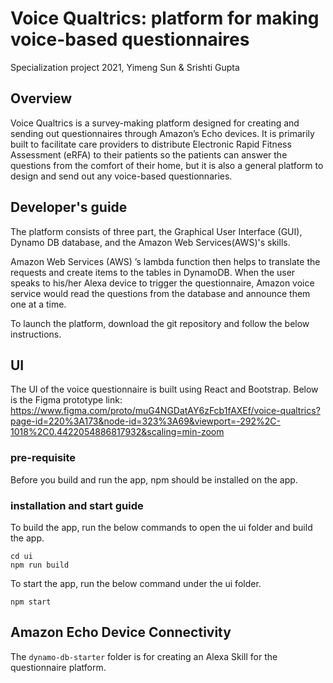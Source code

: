 # Voice Qualtrics: platform for making voice-based questionnaires

Specialization project 2021, Yimeng Sun & Srishti Gupta

## Overview


Voice Qualtrics is a survey-making platform designed for creating and sending out questionnaires through Amazon’s Echo devices. It is primarily built to facilitate care providers to distribute Electronic Rapid Fitness Assessment (eRFA) to their patients so the patients can answer the questions from the comfort of their home, but it is also a general platform to design and send out any voice-based questionnaries. 


## Developer's guide

The platform consists of three part, the Graphical User Interface (GUI), Dynamo DB database, and the Amazon Web Services(AWS)'s skills. 

Amazon Web Services (AWS) ’s lambda function then helps to translate the requests and create items to the tables in DynamoDB. When the user speaks to his/her Alexa device to trigger the questionnaire, Amazon voice service would read the questions from the database and announce them one at a time.  

To launch the platform, download the git repository and follow the below instructions. 

## UI

The UI of the voice questionnaire is built using React and Bootstrap. 
Below is the Figma prototype link: https://www.figma.com/proto/muG4NGDatAY6zFcb1fAXEf/voice-qualtrics?page-id=220%3A173&node-id=323%3A69&viewport=-292%2C-1018%2C0.4422054886817932&scaling=min-zoom

### pre-requisite

Before you build and run the app, npm should be installed on the app.

### installation and start guide

To build the app, run the below commands to open the ui folder and build the app.  
```
cd ui
npm run build
```
To start the app, run the below command under the ui folder.

```
npm start
```

## Amazon Echo Device Connectivity

The `dynamo-db-starter` folder is for creating an Alexa Skill for the questionnaire platform.

